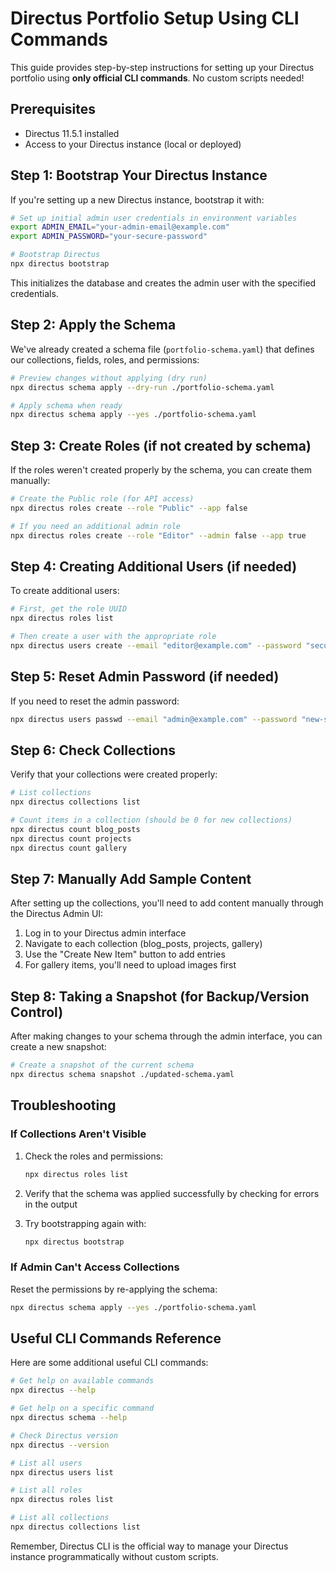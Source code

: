 # Directus Portfolio Setup Using CLI Commands

This guide provides step-by-step instructions for setting up your Directus portfolio using **only official CLI commands**. No custom scripts needed!

## Prerequisites

- Directus 11.5.1 installed
- Access to your Directus instance (local or deployed)

## Step 1: Bootstrap Your Directus Instance

If you're setting up a new Directus instance, bootstrap it with:

```bash
# Set up initial admin user credentials in environment variables
export ADMIN_EMAIL="your-admin-email@example.com"
export ADMIN_PASSWORD="your-secure-password"

# Bootstrap Directus
npx directus bootstrap
```

This initializes the database and creates the admin user with the specified credentials.

## Step 2: Apply the Schema

We've already created a schema file (`portfolio-schema.yaml`) that defines our collections, fields, roles, and permissions:

```bash
# Preview changes without applying (dry run)
npx directus schema apply --dry-run ./portfolio-schema.yaml

# Apply schema when ready
npx directus schema apply --yes ./portfolio-schema.yaml
```

## Step 3: Create Roles (if not created by schema)

If the roles weren't created properly by the schema, you can create them manually:

```bash
# Create the Public role (for API access)
npx directus roles create --role "Public" --app false

# If you need an additional admin role
npx directus roles create --role "Editor" --admin false --app true
```

## Step 4: Creating Additional Users (if needed)

To create additional users:

```bash
# First, get the role UUID
npx directus roles list

# Then create a user with the appropriate role
npx directus users create --email "editor@example.com" --password "secure-password" --role ROLE_UUID_HERE
```

## Step 5: Reset Admin Password (if needed)

If you need to reset the admin password:

```bash
npx directus users passwd --email "admin@example.com" --password "new-secure-password"
```

## Step 6: Check Collections

Verify that your collections were created properly:

```bash
# List collections
npx directus collections list

# Count items in a collection (should be 0 for new collections)
npx directus count blog_posts
npx directus count projects
npx directus count gallery
```

## Step 7: Manually Add Sample Content

After setting up the collections, you'll need to add content manually through the Directus Admin UI:

1. Log in to your Directus admin interface
2. Navigate to each collection (blog_posts, projects, gallery)
3. Use the "Create New Item" button to add entries
4. For gallery items, you'll need to upload images first

## Step 8: Taking a Snapshot (for Backup/Version Control)

After making changes to your schema through the admin interface, you can create a new snapshot:

```bash
# Create a snapshot of the current schema
npx directus schema snapshot ./updated-schema.yaml
```

## Troubleshooting

### If Collections Aren't Visible

1. Check the roles and permissions:
   ```bash
   npx directus roles list
   ```

2. Verify that the schema was applied successfully by checking for errors in the output

3. Try bootstrapping again with:
   ```bash
   npx directus bootstrap
   ```

### If Admin Can't Access Collections

Reset the permissions by re-applying the schema:

```bash
npx directus schema apply --yes ./portfolio-schema.yaml
```

## Useful CLI Commands Reference

Here are some additional useful CLI commands:

```bash
# Get help on available commands
npx directus --help

# Get help on a specific command
npx directus schema --help

# Check Directus version
npx directus --version

# List all users
npx directus users list

# List all roles
npx directus roles list

# List all collections
npx directus collections list
```

Remember, Directus CLI is the official way to manage your Directus instance programmatically without custom scripts. 